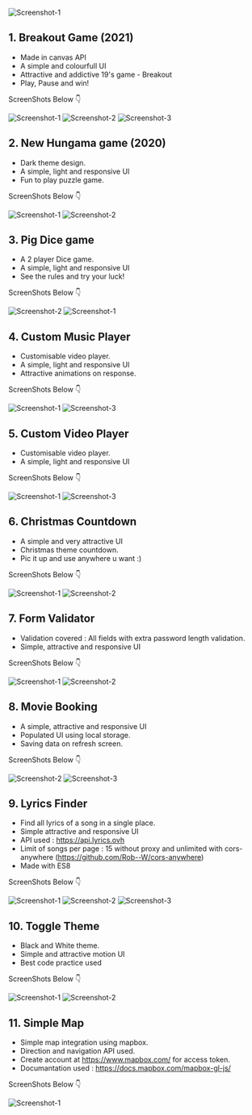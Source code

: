 ![Screenshot-1](https://github.com/deathook007/JavaScript-Mini-Projects/blob/main/Welcome%20Back.jpg)

## 1. Breakout Game (2021)
- Made in canvas API
- A simple and colourfull UI
- Attractive and addictive 19's game - Breakout
- Play, Pause and win!

ScreenShots Below 👇

![Screenshot-1](https://github.com/deathook007/JavaScript-Mini-Projects/blob/main/Breakout%202021/ScreenShots/Breakout%202021.gif)
![Screenshot-2](https://github.com/deathook007/JavaScript-Mini-Projects/blob/main/Breakout%202021/ScreenShots/Breakout%202021%20-%20Rules.png) 
![Screenshot-3](https://github.com/deathook007/JavaScript-Mini-Projects/blob/main/Breakout%202021/ScreenShots/Breakout%202021%20-%20Score%2C%20Pause%20and%20Play.png)


## 2. New Hungama game (2020)
- Dark theme design.
- A simple, light and responsive UI
- Fun to play puzzle game.

ScreenShots Below 👇

![Screenshot-1](https://github.com/deathook007/JavaScript-Projects/blob/main/New%20Hangman%20game%20(2020)/images/New%20Hangman%20Game%20-%20Layout.png)
![Screenshot-2](https://github.com/deathook007/JavaScript-Projects/blob/main/New%20Hangman%20game%20(2020)/images/New%20Hangman%20Game%20-%20keyCode.png) 


## 3. Pig Dice game
- A 2 player Dice game.
- A simple, light and responsive UI
- See the rules and try your luck!

ScreenShots Below 👇

![Screenshot-2](https://github.com/deathook007/JavaScript-Mini-Projects/blob/main/PIG%20Dice%20Game/images/Dice%20Game.png) 
![Screenshot-1](https://github.com/deathook007/JavaScript-Mini-Projects/blob/main/PIG%20Dice%20Game/images/Dice%20Game__Rules.png)


## 4. Custom Music Player
- Customisable video player.
- A simple, light and responsive UI
- Attractive animations on response.

ScreenShots Below 👇

![Screenshot-1](https://github.com/deathook007/JavaScript-Projects/blob/main/Custom%20Music%20Player/images/Layout.png)
![Screenshot-3](https://github.com/deathook007/JavaScript-Projects/blob/main/Custom%20Music%20Player/images/play__Responsive.png)


## 5. Custom Video Player
- Customisable video player.
- A simple, light and responsive UI

ScreenShots Below 👇

![Screenshot-1](https://github.com/deathook007/JavaScript-Projects/blob/main/Custom%20Video%20Player/images/Layout.png)
![Screenshot-3](https://github.com/deathook007/JavaScript-Projects/blob/main/Custom%20Video%20Player/images/Responsive%20Nature.png)


## 6. Christmas Countdown
- A simple and very attractive UI
- Christmas theme countdown.
- Pic it up and use anywhere u want :) 

ScreenShots Below 👇

![Screenshot-1](https://github.com/deathook007/JavaScript-Projects/blob/main/Christmas%20Countdown/images/Christmas%20Countdown.png)
![Screenshot-2](https://github.com/deathook007/JavaScript-Projects/blob/main/Christmas%20Countdown/images/Christmas%20Countdown%20-%20Responsive.png)  


## 7. Form Validator
- Validation covered : All fields with extra password length validation.
- Simple, attractive and responsive UI

ScreenShots Below 👇

![Screenshot-1](https://github.com/deathook007/JavaScript-Projects/blob/main/Form%20Validator/Simple%20Form%20Validator%20Layout.png)
![Screenshot-2](https://github.com/deathook007/JavaScript-Projects/blob/main/Form%20Validator/Simple%20Form%20Validator%20-%20Password%20Error.png)


## 8. Movie Booking
- A simple, attractive and responsive UI
- Populated UI using local storage.
- Saving data on refresh screen.

ScreenShots Below 👇

![Screenshot-2](https://github.com/deathook007/JavaScript-Projects/blob/main/Movie%20Booking/Booking.png)
![Screenshot-3](https://github.com/deathook007/JavaScript-Projects/blob/main/Movie%20Booking/Responsive.png)


## 9. Lyrics Finder 
- Find all lyrics of a song in a single place.
- Simple attractive and responsive UI
- API used : https://api.lyrics.ovh
- Limit of songs per page : 15 without proxy and unlimited with cors-anywhere (https://github.com/Rob--W/cors-anywhere)
- Made with ES8

ScreenShots Below 👇

![Screenshot-1](https://github.com/deathook007/JavaScript-Mini-Projects/blob/main/Lyrics%20Finder/images/Lyrics%20Finder%20-%20Home.png)
![Screenshot-2](https://github.com/deathook007/JavaScript-Mini-Projects/blob/main/Lyrics%20Finder/images/Lyrics%20Finder.jpg) 
![Screenshot-3](https://github.com/deathook007/JavaScript-Mini-Projects/blob/main/Lyrics%20Finder/images/Lyrics%20Finder%20-%20Lyrics.png) 


## 10. Toggle Theme
- Black and White theme.
- Simple and attractive motion UI
- Best code practice used

ScreenShots Below 👇

![Screenshot-1](https://github.com/deathook007/JavaScript-Mini-Projects/blob/main/Toggle%20Theme/Images/Toggle%20Theme.gif)
![Screenshot-2](https://github.com/deathook007/JavaScript-Mini-Projects/blob/main/Toggle%20Theme/Images/Mode%20Collage.jpg) 


## 11. Simple Map
- Simple map integration using mapbox.
- Direction and navigation API used.
- Create account at https://www.mapbox.com/ for access token.
- Documantation used : https://docs.mapbox.com/mapbox-gl-js/ 

ScreenShots Below 👇

![Screenshot-1](https://github.com/deathook007/JavaScript-Mini-Projects/blob/main/Simple%20Map/Map.png)
